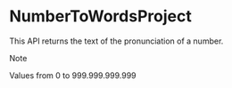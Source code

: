 # NumberToWordsProject

This API returns the text of the pronunciation of a number.

> [!Note]
> Values from 0 to 999.999.999.999


